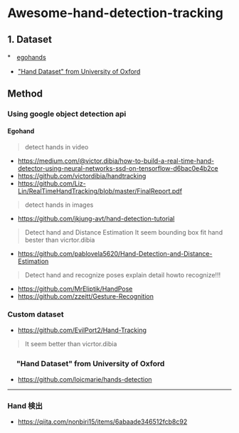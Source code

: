 # Awesome-hand-detection-tracking
## 1. Dataset
*　[egohands](http://vision.soic.indiana.edu/projects/egohands/)
* ["Hand Dataset" from University of Oxford](http://www.robots.ox.ac.uk/%7Evgg/research/hands/index.html)

## Method 
### Using google object detection api 
#### Egohand 
> detect hands in video
* https://medium.com/@victor.dibia/how-to-build-a-real-time-hand-detector-using-neural-networks-ssd-on-tensorflow-d6bac0e4b2ce
*  https://github.com/victordibia/handtracking
*  https://github.com/Liz-Lin/RealTimeHandTracking/blob/master/FinalReport.pdf

> detect hands in images
* https://github.com/jkjung-avt/hand-detection-tutorial

> Detect hand and Distance Estimation
> It seem bounding box fit hand bester than vicrtor.dibia
* https://github.com/pablovela5620/Hand-Detection-and-Distance-Estimation

> Detect hand and recognize poses
> explain detail howto recognize!!!
* https://github.com/MrEliptik/HandPose
* https://github.com/zzeitt/Gesture-Recognition
### Custom dataset

* https://github.com/EvilPort2/Hand-Tracking
> It seem better than vicrtor.dibia


### 　 "Hand Dataset" from University of Oxford
* https://github.com/loicmarie/hands-detection


***
### Hand 検出
* https://qiita.com/nonbiri15/items/6abaade346512fcb8c92
